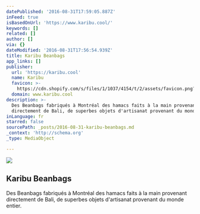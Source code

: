 ```yaml
---
datePublished: '2016-08-31T17:59:05.887Z'
inFeed: true
isBasedOnUrl: 'https://www.karibu.cool/'
keywords: []
related: []
author: []
via: {}
dateModified: '2016-08-31T17:56:54.939Z'
title: Karibu Beanbags
app_links: []
publisher:
  url: 'https://karibu.cool'
  name: Karibu
  favicon: >-
    https://cdn.shopify.com/s/files/1/1037/4154/t/2/assets/favicon.png?11135703115575733356
  domain: www.karibu.cool
description: >-
  Des Beanbags fabriqués à Montréal des hamacs faits à la main provenant
  directement de Bali, de superbes objets d'artisanat provenant du monde entier.
inLanguage: fr
starred: false
sourcePath: _posts/2016-08-31-karibu-beanbags.md
_context: 'http://schema.org'
_type: MediaObject

---
```

<article style=""><img src="https://imgflo.herokuapp.com/graph/2b2431f8e7ba7b0/a881aecd3afc135f49f2c8d0c9b7edb0/noop.png?input=http%3A%2F%2Fcdn.shopify.com%2Fs%2Ffiles%2F1%2F1037%2F4154%2Ft%2F2%2Fassets%2Flogo.png%3F11135703115575733356" /><h1>Karibu Beanbags</h1><p>Des Beanbags fabriqués à Montréal des hamacs faits à la main provenant directement de Bali, de superbes objets d'artisanat provenant du monde entier.</p></article>